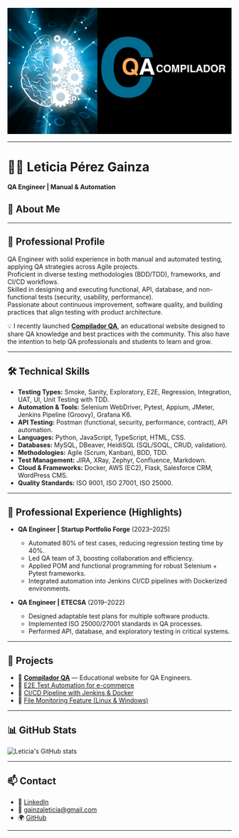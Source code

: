 <!-- Banner -->
<p align="center">
  <img src="Banner para Eventos (5).svg" alt="Compilador QA | Educational QA Website" />
</p>

---

# 👩‍💻 Leticia Pérez Gainza  
**QA Engineer | Manual & Automation**  

## 👋 About Me  

---

## 📝 Professional Profile  
QA Engineer with solid experience in both manual and automated testing, applying QA strategies across Agile projects.  
Proficient in diverse testing methodologies (BDD/TDD), frameworks, and CI/CD workflows.  
Skilled in designing and executing functional, API, database, and non-functional tests (security, usability, performance).  
Passionate about continuous improvement, software quality, and building practices that align testing with product architecture.  

💡 I recently launched **[Compilador QA](#)**, an educational website designed to share QA knowledge and best practices with the community. This also have the intention to help QA professionals and students to learn and grow.  

---

## 🛠️ Technical Skills  
- **Testing Types:** Smoke, Sanity, Exploratory, E2E, Regression, Integration, UAT, UI, Unit Testing with TDD.  
- **Automation & Tools:** Selenium WebDriver, Pytest, Appium, JMeter, Jenkins Pipeline (Groovy), Grafana K6.  
- **API Testing:** Postman (functional, security, performance, contract), API automation.  
- **Languages:** Python, JavaScript, TypeScript, HTML, CSS.  
- **Databases:** MySQL, DBeaver, HeidiSQL (SQL/SOQL, CRUD, validation).  
- **Methodologies:** Agile (Scrum, Kanban), BDD, TDD.  
- **Test Management:** JIRA, XRay, Zephyr, Confluence, Markdown.  
- **Cloud & Frameworks:** Docker, AWS (EC2), Flask, Salesforce CRM, WordPress CMS.  
- **Quality Standards:** ISO 9001, ISO 27001, ISO 25000.  

---

## 💼 Professional Experience (Highlights)  
- **QA Engineer | Startup Portfolio Forge** (2023–2025)  
  - Automated 80% of test cases, reducing regression testing time by 40%.  
  - Led QA team of 3, boosting collaboration and efficiency.  
  - Applied POM and functional programming for robust Selenium + Pytest frameworks.  
  - Integrated automation into Jenkins CI/CD pipelines with Dockerized environments.  

- **QA Engineer | ETECSA** (2019–2022)  
  - Designed adaptable test plans for multiple software products.  
  - Implemented ISO 25000/27001 standards in QA processes.  
  - Performed API, database, and exploratory testing in critical systems.  

---

## 🚀 Projects  
- 🔗 **[Compilador QA](https://www.compiladorqa.tech)** — Educational website for QA Engineers.  
- 🔗 [E2E Test Automation for e-commerce](https://github.com/LetyPG/Automation-Framework-QA)  
- 🔗 [CI/CD Pipeline with Jenkins & Docker](#)  
- 🔗 [File Monitoring Feature (Linux & Windows)](#)  

---

## 📊 GitHub Stats  
![Leticia's GitHub stats](https://github-readme-stats.vercel.app/api?username=LetyPG&show_icons=true&theme=radical)  

---

## 📫 Contact  
- 💼 [LinkedIn](https://www.linkedin.com/in/leticia-gainza-b73733251)  
- 📧 gainzaleticia@gmail.com  
- 🌍 [GitHub](https://github.com/LetyPG)  

---

<!---
LetyPG/LetyPG is a ✨ special ✨ repository because its `README.md` (this file) appears on your GitHub profile.
You can click the Preview link to take a look at your changes.
--->
